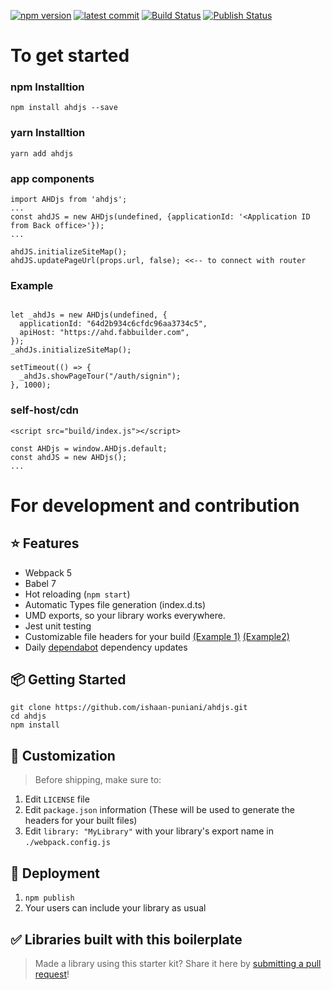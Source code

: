 
 
 <a href="https://www.npmjs.com/package/@hodgef/ts-library-boilerplate-basic"><img src="https://badgen.net/npm/v/@hodgef/ts-library-boilerplate-basic?color=blue" alt="npm version"></a> <a href="https://github.com/hodgef/ts-library-boilerplate"><img src="https://img.shields.io/github/last-commit/hodgef/ts-library-boilerplate" alt="latest commit"></a> <a href="https://github.com/hodgef/ts-library-boilerplate-basic/actions"><img alt="Build Status" src="https://github.com/hodgef/ts-library-boilerplate-basic/workflows/Build/badge.svg?color=green" /></a> <a href="https://github.com/hodgef/ts-library-boilerplate-basic/actions"> <img alt="Publish Status" src="https://github.com/hodgef/ts-library-boilerplate-basic/workflows/Publish/badge.svg?color=green" /></a>

# To get started 


### npm Installtion
```
npm install ahdjs --save
```

### yarn Installtion
```
yarn add ahdjs
```
### app components
```
import AHDjs from 'ahdjs';
...
const ahdJS = new AHDjs(undefined, {applicationId: '<Application ID from Back office>'});
...

ahdJS.initializeSiteMap();
ahdJS.updatePageUrl(props.url, false); <<-- to connect with router
```

### Example 
```

let _ahdJs = new AHDjs(undefined, {
  applicationId: "64d2b934c6cfdc96aa3734c5",
  apiHost: "https://ahd.fabbuilder.com",
});
_ahdJs.initializeSiteMap();

setTimeout(() => {
  _ahdJs.showPageTour("/auth/signin");
}, 1000);
```


### self-host/cdn

```
<script src="build/index.js"></script>

const AHDjs = window.AHDjs.default;
const ahdJS = new AHDjs();
...
```


# For development and contribution
## ⭐️ Features

- Webpack 5
- Babel 7
- Hot reloading (`npm start`)
- Automatic Types file generation (index.d.ts)
- UMD exports, so your library works everywhere.
- Jest unit testing
- Customizable file headers for your build [(Example 1)](https://github.com/hodgef/ts-library-boilerplate-basic/blob/master/build/index.js) [(Example2)](https://github.com/hodgef/ts-library-boilerplate-basic/blob/master/build/css/index.css)
- Daily [dependabot](https://dependabot.com) dependency updates

## 📦 Getting Started

```
git clone https://github.com/ishaan-puniani/ahdjs.git
cd ahdjs
npm install
```

## 💎 Customization

> Before shipping, make sure to:

1. Edit `LICENSE` file
2. Edit `package.json` information (These will be used to generate the headers for your built files)
3. Edit `library: "MyLibrary"` with your library's export name in `./webpack.config.js`

## 🚀 Deployment

1. `npm publish`
2. Your users can include your library as usual

## ✅ Libraries built with this boilerplate

> Made a library using this starter kit? Share it here by [submitting a pull request](https://github.com/hodgef/ts-library-boilerplate-basic/pulls)!
